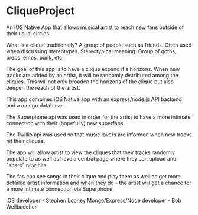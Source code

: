 # CliqueProject

An iOS Native App that allows musical artist to reach new fans outside of their usual circles.

What is a clique traditionally?
A group of people such as friends. Often used when discussing stereotypes. 
Stereotypical meaning: Group of goths, preps, emos, punk, etc.

The goal of this app is to have a clique expand it's horizons. When new tracks are added by an artist, it will be randomly distributed among the cliques. This will not only broaden the horizons of the clique but also deepen the reach of the artist.

This app combines iOS Native app with an express/node.js API backend and a mongo database.

The Superphone api was used in order for the artist to have a more intimate connection with their (hopefully) new superfans.

The Twillio api was used so that music lovers are informed when new tracks hit their cliques.

The app will allow artist to view the cliques that their tracks randomly populate to as well as have a central page where they can upload and "share" new hits.

The fan can see songs in their clique and play them as well as get more detailed artist information and when they do - the artist will get a chance for a more intimate connection via Superphone.

iOS developer - Stephen Looney
Mongo/Express/Node developer - Bob Weilbaecher
